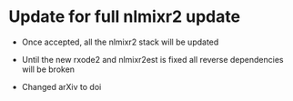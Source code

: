 
# Update for full nlmixr2 update
- Once accepted, all the nlmixr2 stack will be updated

- Until the new rxode2 and nlmixr2est is fixed all reverse
  dependencies will be broken

- Changed arXiv to doi
